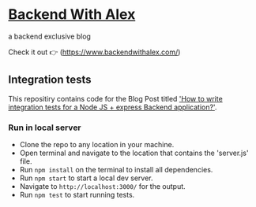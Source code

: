 # [Backend With Alex](https://www.backendwithalex.com/)
a backend exclusive blog

Check it out 👉 (https://www.backendwithalex.com/)

## Integration tests

This repositiry contains code for the Blog Post titled ['How to write integration tests for a Node JS + express Backend application?'](https://www.backendwithalex.com/blog/inter-integration-tests).

### Run in local server

* Clone the repo to any location in your machine.
* Open terminal and navigate to the location that contains the 'server.js' file.
* Run `npm install` on the terminal to install all dependencies.
* Run `npm start` to start a local dev server. 
* Navigate to `http://localhost:3000/` for the output.
* Run `npm test` to start running tests.
